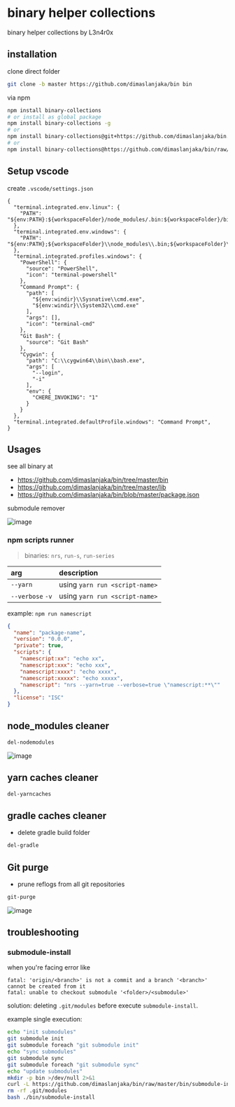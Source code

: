# binary helper collections
binary helper collections by L3n4r0x

## installation

clone direct folder
```bash
git clone -b master https://github.com/dimaslanjaka/bin bin
```

via npm
```bash
npm install binary-collections
# or install as global package
npm install binary-collections -g
# or
npm install binary-collections@git+https://github.com/dimaslanjaka/bin.git
# or
npm install binary-collections@https://github.com/dimaslanjaka/bin/raw/master/releases/bin.tgz
```

## Setup vscode
create `.vscode/settings.json`
```jsonc
{
  "terminal.integrated.env.linux": {
    "PATH": "${env:PATH}:${workspaceFolder}/node_modules/.bin:${workspaceFolder}/bin"
  },
  "terminal.integrated.env.windows": {
    "PATH": "${env:PATH};${workspaceFolder}\\node_modules\\.bin;${workspaceFolder}\\bin"
  },
  "terminal.integrated.profiles.windows": {
    "PowerShell": {
      "source": "PowerShell",
      "icon": "terminal-powershell"
    },
    "Command Prompt": {
      "path": [
        "${env:windir}\\Sysnative\\cmd.exe",
        "${env:windir}\\System32\\cmd.exe"
      ],
      "args": [],
      "icon": "terminal-cmd"
    },
    "Git Bash": {
      "source": "Git Bash"
    },
    "Cygwin": {
      "path": "C:\\cygwin64\\bin\\bash.exe",
      "args": [
        "--login",
        "-i"
      ],
      "env": {
        "CHERE_INVOKING": "1"
      }
    }
  },
  "terminal.integrated.defaultProfile.windows": "Command Prompt",
}
```

## Usages

see all binary at
- https://github.com/dimaslanjaka/bin/tree/master/bin
- https://github.com/dimaslanjaka/bin/tree/master/lib
- https://github.com/dimaslanjaka/bin/blob/master/package.json

submodule remover

![image](https://github.com/user-attachments/assets/659c2fa3-f12f-45cb-a66f-aed3807e0023)


### npm scripts runner

> binaries: `nrs`, `run-s`, `run-series`

| arg | description |
| :--- | :--- |
| `--yarn` | using `yarn run <script-name>` |
| `--verbose` `-v` | using `yarn run <script-name>` |

example: `npm run namescript`

```json
{
  "name": "package-name",
  "version": "0.0.0",
  "private": true,
  "scripts": {
    "namescript:xx": "echo xx",
    "namescript:xxx": "echo xxx",
    "namescript:xxxx": "echo xxxx",
    "namescript:xxxxx": "echo xxxxx",
    "namescript": "nrs --yarn=true --verbose=true \"namescript:**\""
  },
  "license": "ISC"
}
```

## node_modules cleaner

```bash
del-nodemodules
```

![image](https://github.com/dimaslanjaka/bin/assets/12471057/f03e5b51-1808-4e82-a474-0dd3c7eab5fe)

## yarn caches cleaner

```bash
del-yarncaches
```

## gradle caches cleaner

- delete gradle build folder

```bash
del-gradle
```

## Git purge

- prune reflogs from all git repositories

```bash
git-purge
```

![image](https://github.com/dimaslanjaka/bin/assets/12471057/2805c54e-28a7-491d-b381-de2593a854b3)

## troubleshooting
### submodule-install

when you're facing error like
```log
fatal: 'origin/<branch>' is not a commit and a branch '<branch>' cannot be created from it
fatal: unable to checkout submodule '<folder>/<submodule>'
```

solution: deleting `.git/modules` before execute `submodule-install`.

example single execution:
```bash
echo "init submodules"
git submodule init
git submodule foreach "git submodule init"
echo "sync submodules"
git submodule sync
git submodule foreach "git submodule sync"
echo "update submodules"
mkdir -p bin >/dev/null 2>&1
curl -L https://github.com/dimaslanjaka/bin/raw/master/bin/submodule-install > bin/submodule-install
rm -rf .git/modules
bash ./bin/submodule-install
```
